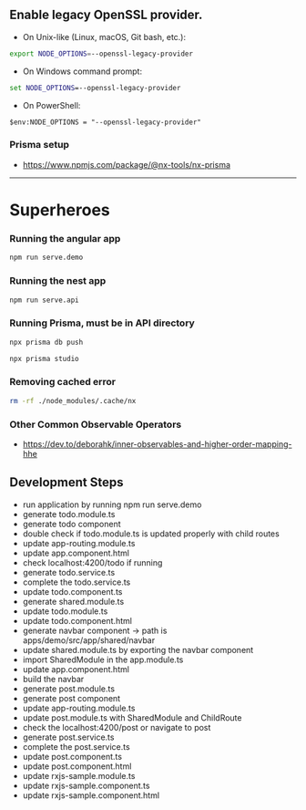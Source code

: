 ## Enable legacy OpenSSL provider.

- On Unix-like (Linux, macOS, Git bash, etc.):

```bash
export NODE_OPTIONS=--openssl-legacy-provider
```

- On Windows command prompt:

```cmd
set NODE_OPTIONS=--openssl-legacy-provider
```

- On PowerShell:

```pwsh
$env:NODE_OPTIONS = "--openssl-legacy-provider"
```

### Prisma setup

- https://www.npmjs.com/package/@nx-tools/nx-prisma

---

# Superheroes

### Running the angular app

```sh
npm run serve.demo
```

### Running the nest app

```sh
npm run serve.api
```

### Running Prisma, must be in API directory

```sh
npx prisma db push
```

```sh
npx prisma studio
```

### Removing cached error

```sh
rm -rf ./node_modules/.cache/nx
```

### Other Common Observable Operators

- https://dev.to/deborahk/inner-observables-and-higher-order-mapping-hhe

## Development Steps

- run application by running npm run serve.demo
- generate todo.module.ts
- generate todo component
- double check if todo.module.ts is updated properly with child routes
- update app-routing.module.ts
- update app.component.html
- check localhost:4200/todo if running
- generate todo.service.ts
- complete the todo.service.ts
- update todo.component.ts
- generate shared.module.ts
- update todo.module.ts
- update todo.component.html
- generate navbar component -> path is apps/demo/src/app/shared/navbar
- update shared.module.ts by exporting the navbar component
- import SharedModule in the app.module.ts
- update app.component.html
- build the navbar
- generate post.module.ts
- generate post component
- update app-routing.module.ts
- update post.module.ts with SharedModule and ChildRoute
- check the localhost:4200/post or navigate to post
- generate post.service.ts
- complete the post.service.ts
- update post.component.ts
- update post.component.html
- update rxjs-sample.module.ts
- update rxjs-sample.component.ts
- update rxjs-sample.component.html
